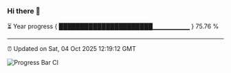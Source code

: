 ### Hi there 👋

⏳ Year progress { ██████████████████████▁▁▁▁▁▁▁▁ } 75.76 %

---

⏰ Updated on Sat, 04 Oct 2025 12:19:12 GMT

![Progress Bar CI](https://github.com/Shyam-Makwana/GitHub-Actions-Demo/workflows/Progress%20Bar%20CI/badge.svg)
